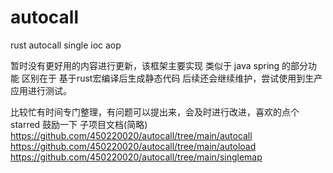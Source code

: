 # autocall
rust autocall  single  ioc  aop

暂时没有更好用的内容进行更新，该框架主要实现 类似于 java spring 的部分功能 区别在于 基于rust宏编译后生成静态代码
后续还会继续维护，尝试使用到生产应用进行测试。

比较忙有时间专门整理，有问题可以提出来，会及时进行改进，喜欢的点个starred 鼓励一下
子项目文档(简略)
https://github.com/450220020/autocall/tree/main/autocall
https://github.com/450220020/autocall/tree/main/autoload
https://github.com/450220020/autocall/tree/main/singlemap
